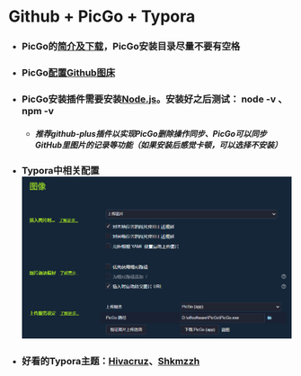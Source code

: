 # Github + PicGo + Typora
- ### PicGo的[简介及下载](https://picgo.github.io/PicGo-Doc/zh/guide/#picgo-is-here)，PicGo安装目录尽量不要有空格
- ### PicGo[配置Github图床](https://picgo.github.io/PicGo-Doc/zh/guide/config.html#github%E5%9B%BE%E5%BA%8A)
- ### PicGo安装插件需要安装[Node.js](https://nodejs.org/zh-cn/)。安装好之后测试： node -v 、 npm -v
  - ##### 推荐***github-plus***插件以实现**PicGo删除操作同步、PicGo可以同步GitHub里图片的记录等功能**（如果安装后感觉卡顿，可以选择不安装）
- ### Typora中相关配置![](https://raw.githubusercontent.com/GitOpenning/typora-images/main/imgs/202301121128604.png)
- ### 好看的Typora主题：[Hivacruz](https://github.com/kinoute/typora-hivacruz-theme)、[Shkmzzh](https://github.com/shkmzzh/typora-theme)
